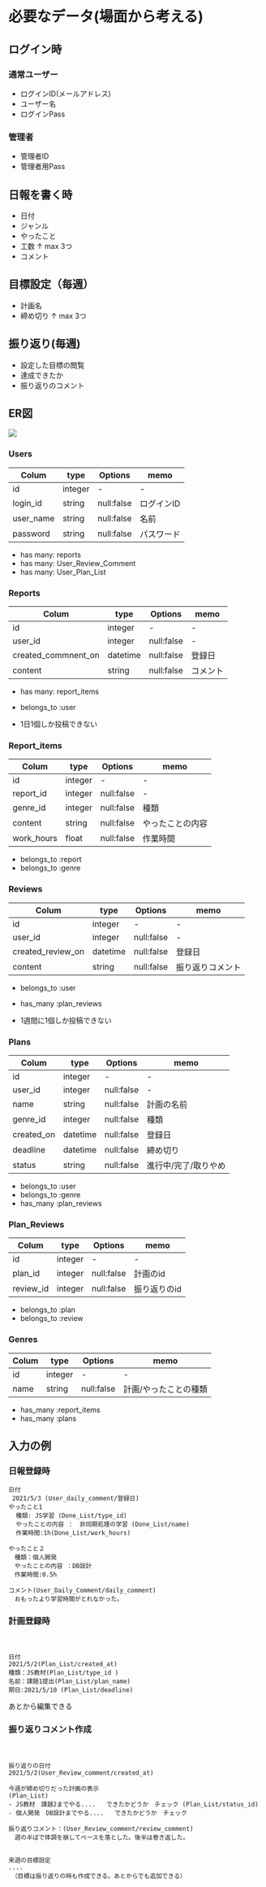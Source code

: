 # 必要なデータ(場面から考える)

## ログイン時

### 通常ユーザー
- ログインID(メールアドレス)
- ユーザー名
- ログインPass

### 管理者
- 管理者ID
- 管理者用Pass


## 日報を書く時
- 日付
- ジャンル
- やったこと
- 工数
↑ max 3つ
- コメント

## 目標設定（毎週）
- 計画名
- 締め切り
↑ max 3つ

## 振り返り(毎週)
- 設定した目標の閲覧
- 達成できたか
- 振り返りのコメント


## ER図

![](https://i.imgur.com/uVqaVKW.png)


### Users
|Colum|type     |Options|memo|
|-    |-        |-    |-    |
|id   |integer  |-    |-   |
|login_id   |string  |null:false    |ログインID   |
|user_name  |string  |null:false    |名前   |
|password  |string  |null:false   |パスワード   |

- has many: reports
- has many: User_Review_Comment
- has many: User_Plan_List

### Reports
|Colum|type     |Options|memo|
|-    |-        |-    |-    |
|id   |integer  |-    |-   |
|user_id    |integer  |null:false |-   |
|created_commnent_on |datetime |null:false |登録日   |
|content   |string  |null:false    |コメント   |

- has many: report_items
- belongs_to :user

- 1日1個しか投稿できない


### Report_items
|Colum|type     |Options|memo|
|-    |-        |-    |-    |
|id   |integer  |-    |-   |
|report_id   |integer  |null:false    |-   |
|genre_id   |integer  |null:false    |種類   |
|content   |string  |null:false    |やったことの内容   |
|work_hours   |float  |null:false    |作業時間   |

- belongs_to :report
- belongs_to :genre

### Reviews
|Colum|type     |Options|memo|
|-    |-        |-    |-    |
|id   |integer  |-    |-   |
|user_id    |integer  |null:false |-   |
|created_review_on |datetime |null:false |登録日   |
|content   |string  |null:false    |振り返りコメント   |

- belongs_to :user
- has_many :plan_reviews

- 1週間に1個しか投稿できない

### Plans
|Colum|type     |Options|memo|
|-    |-        |-    |-    |
|id   |integer  |-    |-   |
|user_id    |integer  |null:false |-   |
|name   |string  |null:false    |計画の名前   |
|genre_id   |integer  |null:false    |種類   |
|created_on |datetime |null:false |登録日   |
|deadline |datetime |null:false |締め切り   |
|status |string |null:false |進行中/完了/取りやめ  |

- belongs_to :user
- belongs_to :genre
- has_many :plan_reviews

### Plan_Reviews
|Colum|type     |Options|memo|
|-    |-        |-    |-    |
|id   |integer  |-    |-   |
|plan_id   |integer  |null:false    |計画のid  |
|review_id   |integer  |null:false    |振り返りのid  |
- belongs_to :plan
- belongs_to :review


### Genres
|Colum|type     |Options|memo|
|-    |-        |-    |-    |
|id   |integer  |-    |-   |
|name   |string  |null:false    |計画/やったことの種類   |

- has_many :report_items
- has_many :plans


## 入力の例

### 日報登録時

```
日付
 2021/5/3 (User_daily_comment/登録日)
やったこと1
  種類: JS学習 (Done_List/type_id)
  やったことの内容 ：　非同期処理の学習 (Done_List/name)
  作業時間:1h(Done_List/work_hours)

やったこと２
　種類：個人開発
　やったことの内容 ：DB設計
　作業時間:0.5h

コメント(User_Daily_Comment/daily_comment)
　おもったより学習時間がとれなかった。
```


### 計画登録時
　
```
日付
2021/5/2(Plan_List/created_at)
種類：JS教材(Plan_List/type_id )
名前：課題1提出(Plan_List/plan_name)
期日:2021/5/10 (Plan_List/deadline)
```

あとから編集できる

### 振り返りコメント作成
　
```
振り返りの日付
2021/5/2(User_Review_comment/created_at)

今週が締め切りだった計画の表示
(Plan_List)
- JS教材　課題2までやる....   できたかどうか　チェック (Plan_List/status_id)
- 個人開発　DB設計までやる....   できたかどうか　チェック

振り返りコメント：(User_Review_comment/review_comment)
　週の半ばで体調を崩してペースを落とした。後半は巻き返した。


来週の目標設定
....
　（目標は振り返りの時も作成できる。あとからでも追加できる）
```


